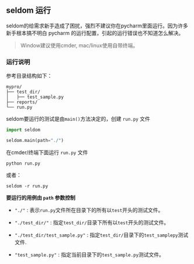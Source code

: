 ## seldom 运行

seldom的给需求新手造成了困扰，强烈不建议你在pycharm里面运行。因为许多新手根本搞不明白 pycharm 的运行配置，引起的运行错误也不知道怎么解决。

> Window建议使用cmder, mac/linux使用自带终端。

### 运行说明

参考目录结构如下：

```shell
mypro/
├── test_dir/
│   ├── test_sample.py
├── reports/
└── run.py
```

seldom要运行的测试是由`main()`方法决定的，创建 `run.py` 文件

```py
import seldom

seldom.main(path="./")
```

在cmder/终端下面运行 `run.py` 文件

```shell
python run.py
```

或者：

```shell
seldom -r run.py
```

__要运行的用例由 `path` 参数控制__

* `"./"` :  表示`run.py`文件所在目录下的所有以`test`开头的测试文件。

* `"./test_dir/"` : 指定`test_dir/`目录下所有以`test`开头的测试文件。

* `"./test_dir/test_sample.py"` : 指定`test_dir/`目录下的`test_samplepy`测试文件.

* `"test_sample.py"` : 指定当前目录下的`test_sample.py`测试文件。
